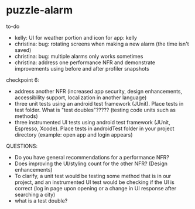 # puzzle-alarm
to-do
- kelly: UI for weather portion and icon for app: kelly
- christina: bug: rotating screens when making a new alarm (the time isn't saved)
- christina: bug: multiple alarms only works sometimes
- christina: address one performance NFR and demonstrate improvements using before and after profiler snapshots

checkpoint 6:
- address another NFR (increased app security, design enhancements, accessibility support, localization in another language)
- three unit tests using an android test framework (JUnit). Place tests in test folder. What is "test doubles"????? (testing code units such as methods)
- three instrumented UI tests using android test framework (JUnit, Espresso, Xcode). Place tests in androidTest folder in your project directory (example: open app and login appears)

QUESTIONS:
- Do you have general recommendations for a performance NFR?
- Does improving the UI/styling count for the other NFR? (Design enhancements)
- To clarify, a unit test would be testing some method that is in our project, and an instrumented UI test would be checking if the UI is correct (log in page upon opening or a change in UI response after searching a city)
- what is a test double?
